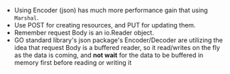 * Using Encoder (json) has much more performance gain that using `Marshal`.
* Use POST for creating resources, and PUT for updating them.
* Remember request Body is an io.Reader object.
* GO standard library's json package's Encoder/Decoder are utilizing the idea that request Body is a buffered reader, so it read/writes on the fly as the data is coming, and **not wait** for the data to be buffered in memory first before reading or writing it
